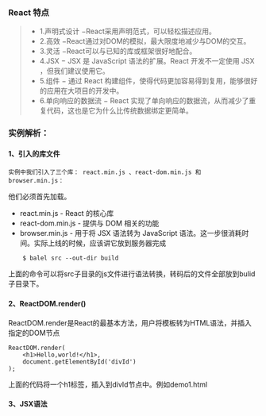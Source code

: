 ### React 特点
>* 1.声明式设计 −React采用声明范式，可以轻松描述应用。
>* 2.高效 −React通过对DOM的模拟，最大限度地减少与DOM的交互。
>* 3.灵活 −React可以与已知的库或框架很好地配合。
>* 4.JSX − JSX 是 JavaScript 语法的扩展。React 开发不一定使用 JSX ，但我们建议使用它。
>* 5.组件 − 通过 React 构建组件，使得代码更加容易得到复用，能够很好的应用在大项目的开发中。
>* 6.单向响应的数据流 − React 实现了单向响应的数据流，从而减少了重复代码，这也是它为什么比传统数据绑定更简单。

### 实例解析：
#### 1、引入的库文件
    实例中我们引入了三个库： react.min.js 、react-dom.min.js 和 browser.min.js：
他们必须首先加载。
- react.min.js - React 的核心库
- react-dom.min.js - 提供与 DOM 相关的功能
- browser.min.js - 用于将 JSX 语法转为 JavaScript 语法。这一步很消耗时间。实际上线的时候，应该讲它放到服务器完成
```
    $ balel src --out-dir build
```
上面的命令可以将src子目录的js文件进行语法转换，转码后的文件全部放到bulid子目录下。

#### 2、ReactDOM.render()
ReactDOM.render是React的最基本方法，用户将模板转为HTML语法，并插入指定的DOM节点
```
ReactDOM.render(
    <h1>Hello,world!</h1>,
    document.getElementById('divId')
);
```
上面的代码将一个h1标签，插入到divId节点中。例如demo1.html

#### 3、JSX语法



